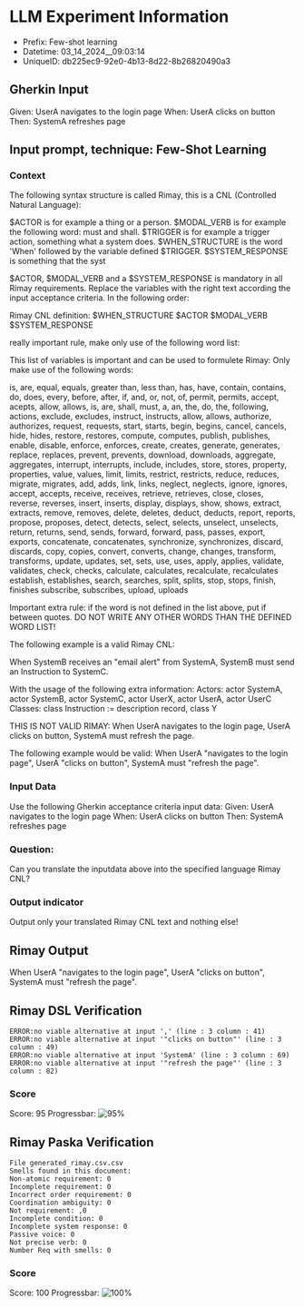 

# LLM Experiment Information
* Prefix:   Few-shot learning
* Datetime: 03_14_2024__09:03:14
* UniqueID: db225ec9-92e0-4b13-8d22-8b26820490a3

        

## Gherkin Input
Given: UserA navigates to the login page
When: UserA clicks on button
Then: SystemA refreshes page

    



## Input prompt, technique: Few-Shot Learning


### Context
The following syntax structure is called Rimay, this is a CNL (Controlled Natural Language):

$ACTOR is for example a thing or a person.
$MODAL_VERB is for example the following word: must and shall.
$TRIGGER is for example a trigger action, something what a system does.
$WHEN_STRUCTURE is the word  'When' followed by the variable defined $TRIGGER.
$SYSTEM_RESPONSE is something that the syst

$ACTOR, $MODAL_VERB and a $SYSTEM_RESPONSE is mandatory in all Rimay requirements.
Replace the variables with the right text according the input acceptance criteria.
In the following order: 

Rimay CNL definition: $WHEN_STRUCTURE   $ACTOR   $MODAL_VERB    $SYSTEM_RESPONSE

really important rule, make only use of the following word list:

This list of variables is important and can be used to formulete Rimay:
Only make use of the following words:

is, are, equal, equals, greater than, less than, has, have, contain, contains, do, does, every, 
before, after, if, and, or, not, of, permit, permits, accept, acepts, allow, allows, is, are, shall, must, 
a, an, the, do, the, following, actions, exclude, excludes, instruct, instructs, 
allow, allows, authorize, authorizes, request, requests, 
start, starts, begin, begins, cancel, cancels, hide, hides, 
restore, restores, compute, computes, publish, publishes, enable, disable, 
enforce, enforces, create, creates, generate, generates, replace, replaces, 
prevent, prevents, download, downloads, aggregate, aggregates, 
interrupt, interrupts, include, includes, store, stores, property, properties, value, values, 
limit, limits, restrict, restricts, reduce, reduces, migrate, migrates, 
add, adds, link, links, neglect, neglects, ignore, ignores, accept, accepts, receive, receives, retrieve, retrieves, 
close, closes, reverse, reverses, insert, inserts, display, displays, show, shows, 
extract, extracts, remove, removes, delete, deletes, deduct, deducts, report, reports, propose, proposes, 
detect, detects, select, selects, unselect, unselects, return, returns, send, sends, forward, forward, pass, passes, export, exports, 
concatenate, concatenates, synchronize, synchronizes, discard, discards, copy, copies, 
convert, converts, change, changes, transform, transforms, update, updates, set, sets, 
use, uses, apply, applies, validate, validates, check, checks, calculate, calculates, recalculate, recalculates
establish, establishes, search, searches, split, splits, stop, stops, finish, finishes
subscribe, subscribes, upload, uploads


Important extra rule: if the word is not defined in the list above, put if between quotes.
DO NOT WRITE ANY OTHER WORDS THAN THE DEFINED WORD LIST!

The following example is a valid Rimay CNL:

When SystemB receives an "email alert" from SystemA, SystemB must send an Instruction to SystemC.

With the usage of the following extra information:
Actors: actor SystemA, actor SystemB, actor SystemC, actor UserX, actor UserA, actor UserC
Classes: class Instruction := description record, class Y

THIS IS NOT VALID RIMAY:
When UserA navigates to the login page, UserA clicks on button, SystemA must refresh the page.

The following example would be valid:
When UserA "navigates to the login page", UserA "clicks on button", SystemA must "refresh the page".
        

### Input Data
Use the following Gherkin acceptance criteria input data: 
Given: UserA navigates to the login page
When: UserA clicks on button
Then: SystemA refreshes page

### Question:
Can you translate the inputdata above into the specified language Rimay CNL?

### Output indicator
Output only your translated Rimay CNL text and nothing else!


## Rimay Output
When UserA "navigates to the login page", UserA "clicks on button", SystemA must "refresh the page". 
            


## Rimay DSL Verification
```
ERROR:no viable alternative at input ',' (line : 3 column : 41)
ERROR:no viable alternative at input '"clicks on button"' (line : 3 column : 49)
ERROR:no viable alternative at input 'SystemA' (line : 3 column : 69)
ERROR:no viable alternative at input '"refresh the page"' (line : 3 column : 82)

```
### Score
Score: 95
Progressbar: ![95%](https://progress-bar.dev/95)

            


## Rimay Paska Verification
```
File generated_rimay.csv.csv
Smells found in this document: 
Non-atomic requirement: 0
Incomplete requirement: 0
Incorrect order requirement: 0
Coordination ambiguity: 0
Not requirement: ,0
Incomplete condition: 0
Incomplete system response: 0
Passive voice: 0
Not precise verb: 0
Number Req with smells: 0

```
### Score
Score: 100
Progressbar: ![100%](https://progress-bar.dev/100)

            
